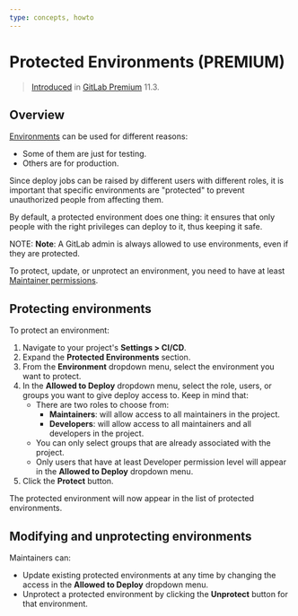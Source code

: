 ```yaml
---
type: concepts, howto
---
```


# Protected Environments **(PREMIUM)**

> [Introduced](https://gitlab.com/gitlab-org/gitlab/-/merge_requests/6303) in [GitLab Premium](https://about.gitlab.com/pricing/) 11.3.

## Overview

[Environments](../environments/index.md) can be used for different reasons:

- Some of them are just for testing.
- Others are for production.

Since deploy jobs can be raised by different users with different roles, it is important that
specific environments are "protected" to prevent unauthorized people from affecting them.

By default, a protected environment does one thing: it ensures that only people
with the right privileges can deploy to it, thus keeping it safe.

NOTE: **Note**:
A GitLab admin is always allowed to use environments, even if they are protected.

To protect, update, or unprotect an environment, you need to have at least
[Maintainer permissions](../../user/permissions.md).

## Protecting environments

To protect an environment:

1. Navigate to your project's **Settings > CI/CD**.
1. Expand the **Protected Environments** section.
1. From the **Environment** dropdown menu, select the environment you want to protect.
1. In the **Allowed to Deploy** dropdown menu, select the role, users, or groups you
   want to give deploy access to. Keep in mind that:
   - There are two roles to choose from:
     - **Maintainers**: will allow access to all maintainers in the project.
     - **Developers**: will allow access to all maintainers and all developers in the project.
   - You can only select groups that are already associated with the project.
   - Only users that have at least Developer permission level will appear in
     the **Allowed to Deploy** dropdown menu.
1. Click the **Protect** button.

The protected environment will now appear in the list of protected environments.

## Modifying and unprotecting environments

Maintainers can:

- Update existing protected environments at any time by changing the access in the
  **Allowed to Deploy** dropdown menu.
- Unprotect a protected environment by clicking the **Unprotect** button for that environment.

<!-- ## Troubleshooting

Include any troubleshooting steps that you can foresee. If you know beforehand what issues
one might have when setting this up, or when something is changed, or on upgrading, it's
important to describe those, too. Think of things that may go wrong and include them here.
This is important to minimize requests for support, and to avoid doc comments with
questions that you know someone might ask.

Each scenario can be a third-level heading, e.g. `### Getting error message X`.
If you have none to add when creating a doc, leave this section in place
but commented out to help encourage others to add to it in the future. -->
